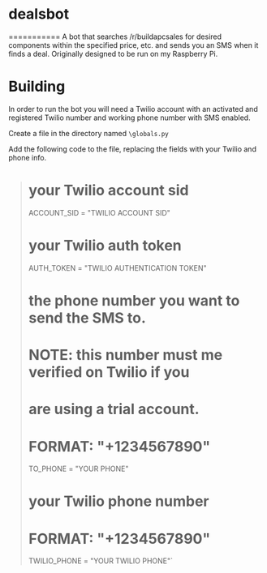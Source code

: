 # dealsbot
===========
A bot that searches /r/buildapcsales for desired components within the specified price, etc. and sends you an SMS when it finds a deal.
Originally designed to be run on my Raspberry Pi.

# Building
In order to run the bot you will need a Twilio account with an activated and registered Twilio number and working phone number with SMS enabled.

Create a file in the directory named `\globals.py`

Add the following code to the file, replacing the fields with your Twilio and phone info.

># your Twilio account sid
>ACCOUNT_SID = "TWILIO ACCOUNT SID"
>
># your Twilio auth token
>AUTH_TOKEN = "TWILIO AUTHENTICATION TOKEN"
>
># the phone number you want to send the SMS to.
># NOTE: this number must me verified on Twilio if you 
>#       are using a trial account.
>#       FORMAT: "+1234567890"
>TO_PHONE = "YOUR PHONE"
>
># your Twilio phone number
># FORMAT: "+1234567890"
>TWILIO_PHONE = "YOUR TWILIO PHONE"`
